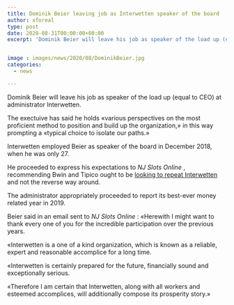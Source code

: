 ```yaml
---
title: Dominik Beier leaving job as Interwetten speaker of the board
author: xforeal 
type: post
date: 2020-08-31T00:00:00+00:00
excerpt: 'Dominik Beier will leave his job as speaker of the load up (equal to CEO) at administrator Interwetten '


image : images/news/2020/08/DominikBeier.jpg
categories:
  - news

---
```

Dominik Beier will leave his job as speaker of the load up (equal to CEO) at administrator Interwetten. 

The exectuive has said he holds &#171;various perspectives on the most proficient method to position and build up the organization,&#187; in this way prompting a &#171;typical choice to isolate our paths.&#187; 

Interwetten employed Beier as speaker of the board in December 2018, when he was only 27. 

He proceeded to express his expectations to _NJ Slots Online_ , recommending Bwin and Tipico ought to be [looking to repeat Interwetten][1] and not the reverse way around. 

The administrator appropriately proceeded to report its best-ever money related year in 2019. 

Beier said in an email sent to _NJ Slots Online_ : &#171;Herewith I might want to thank every one of you for the incredible participation over the previous years. 

&#171;Interwetten is a one of a kind organization, which is known as a reliable, expert and reasonable accomplice for a long time. 

&#171;Interwetten is certainly prepared for the future, financially sound and exceptionally serious. 

&#171;Therefore I am certain that Interwetten, along with all workers and esteemed accomplices, will additionally compose its prosperity story.&#187;

 [1]: #